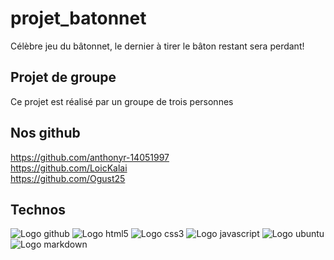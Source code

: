 # projet_batonnet
Célèbre jeu du bâtonnet, le dernier à tirer le bâton restant sera perdant!

## Projet de groupe
Ce projet est réalisé par un groupe de trois personnes

## Nos github
https://github.com/anthonyr-14051997  
https://github.com/LoicKalai  
https://github.com/Ogust25

## Technos
![Logo github](https://img.shields.io/badge/GitHub-100000?style=for-the-badge&logo=github&logoColor=white)
![Logo html5](https://img.shields.io/badge/HTML5-E34F26?style=for-the-badge&logo=html5&logoColor=white)
![Logo css3](https://img.shields.io/badge/CSS3-1572B6?style=for-the-badge&logo=css3&logoColor=white)
![Logo javascript](https://img.shields.io/badge/JavaScript-323330?style=for-the-badge&logo=javascript&logoColor=F7DF1E)
![Logo ubuntu](https://img.shields.io/badge/Ubuntu-E95420?style=for-the-badge&logo=ubuntu&logoColor=white)
![Logo markdown](https://img.shields.io/badge/Markdown-000000?style=for-the-badge&logo=markdown&logoColor=white)
